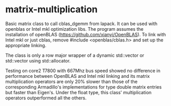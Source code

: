 # matrix-multiplication
Basic matrix class to call cblas_dgemm from lapack. It can be used with openblas or Intel mkl optimization libs.
The program assumes the installation of openBLAS (https://github.com/xianyi/OpenBLAS). To link with Intel mkl or just cblas, remove #include <openblas/cblas.h> and set up the appropriate linking. 

The class is only a row major wrapper of a dynamic std::vector<double> or std::vector<float> using std::allocator.

Testing on core2 T7800 with 667Mhz bus speed showed no difference in performance between OpenBLAS and Intel mkl linking and its matrix multiplication operators are only 20% slower than those of the corresponding Armadillo's implementations for type double matrix entries but faster than Eigen's. Under the float type, this class' multiplication operators outperformed all the others.  
